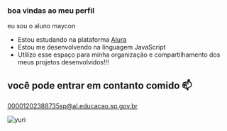 ### boa vindas ao meu perfil 

eu sou o aluno maycon

- Estou estudando na plataforma [Alura]( https://cursos.alura.com.br )
- Estou me desenvolvendo na linguagem JavaScript
- Utilizo esse espaço para minha organização e compartilhamento dos meus projetos desenvolvidos!!!




 ## você pode entrar em contanto comido 📫

 00001202388735sp@al.educacao.sp.gov.br



 ![yuri](https://tenor.com/pt-BR/view/correndo-yuri-alberto-apressado-acelerado-olhando-pro-lado-gif-2175547732645265525)


